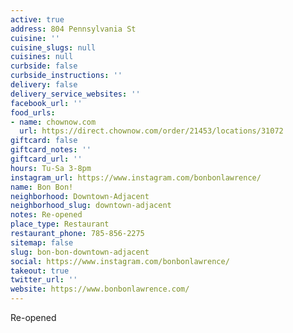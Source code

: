```yaml
---
active: true
address: 804 Pennsylvania St
cuisine: ''
cuisine_slugs: null
cuisines: null
curbside: false
curbside_instructions: ''
delivery: false
delivery_service_websites: ''
facebook_url: ''
food_urls:
- name: chownow.com
  url: https://direct.chownow.com/order/21453/locations/31072
giftcard: false
giftcard_notes: ''
giftcard_url: ''
hours: Tu-Sa 3-8pm
instagram_url: https://www.instagram.com/bonbonlawrence/
name: Bon Bon!
neighborhood: Downtown-Adjacent
neighborhood_slug: downtown-adjacent
notes: Re-opened
place_type: Restaurant
restaurant_phone: 785-856-2275
sitemap: false
slug: bon-bon-downtown-adjacent
social: https://www.instagram.com/bonbonlawrence/
takeout: true
twitter_url: ''
website: https://www.bonbonlawrence.com/
---
```


Re-opened